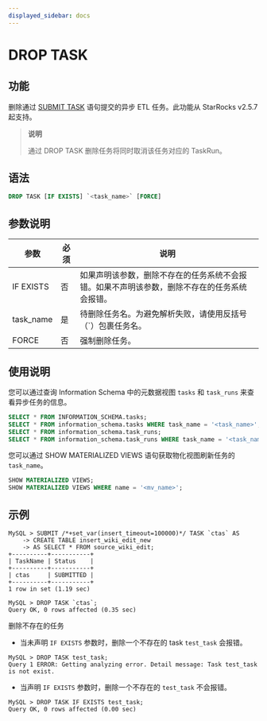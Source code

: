 ```yaml
---
displayed_sidebar: docs
---
```


# DROP TASK

## 功能

删除通过 [SUBMIT TASK](SUBMIT_TASK.md) 语句提交的异步 ETL 任务。此功能从 StarRocks v2.5.7 起支持。

> **说明**
>
> 通过 DROP TASK 删除任务将同时取消该任务对应的 TaskRun。

## 语法

```SQL
DROP TASK [IF EXISTS] `<task_name>` [FORCE]
```

## 参数说明

| **参数**    | **必须** | **说明**                                         |
|-----------|--------|------------------------------------------------|
| IF EXISTS | 否      | 如果声明该参数，删除不存在的任务系统不会报错。如果不声明该参数，删除不存在的任务系统会报错。 |
| task_name | 是      | 待删除任务名。为避免解析失败，请使用反括号（`）包裹任务名。                 |
| FORCE     | 否      | 强制删除任务。                                        |

## 使用说明

您可以通过查询 Information Schema 中的元数据视图 `tasks` 和 `task_runs` 来查看异步任务的信息。

```SQL
SELECT * FROM INFORMATION_SCHEMA.tasks;
SELECT * FROM information_schema.tasks WHERE task_name = '<task_name>';
SELECT * FROM information_schema.task_runs;
SELECT * FROM information_schema.task_runs WHERE task_name = '<task_name>';
```

您可以通过 SHOW MATERIALIZED VIEWS 语句获取物化视图刷新任务的 `task_name`。

```SQL
SHOW MATERIALIZED VIEWS;
SHOW MATERIALIZED VIEWS WHERE name = '<mv_name>';
```

## 示例

```Plain
MySQL > SUBMIT /*+set_var(insert_timeout=100000)*/ TASK `ctas` AS
    -> CREATE TABLE insert_wiki_edit_new
    -> AS SELECT * FROM source_wiki_edit;
+----------+-----------+
| TaskName | Status    |
+----------+-----------+
| ctas     | SUBMITTED |
+----------+-----------+
1 row in set (1.19 sec)

MySQL > DROP TASK `ctas`;
Query OK, 0 rows affected (0.35 sec)
```

删除不存在的任务

- 当未声明 `IF EXISTS` 参数时，删除一个不存在的 task `test_task` 会报错。

```Plain
MySQL > DROP TASK test_task;
Query 1 ERROR: Getting analyzing error. Detail message: Task test_task is not exist.
```

- 当声明 `IF EXISTS` 参数时，删除一个不存在的 `test_task` 不会报错。

```Plain
MySQL > DROP TASK IF EXISTS test_task;
Query OK, 0 rows affected (0.00 sec)
```
